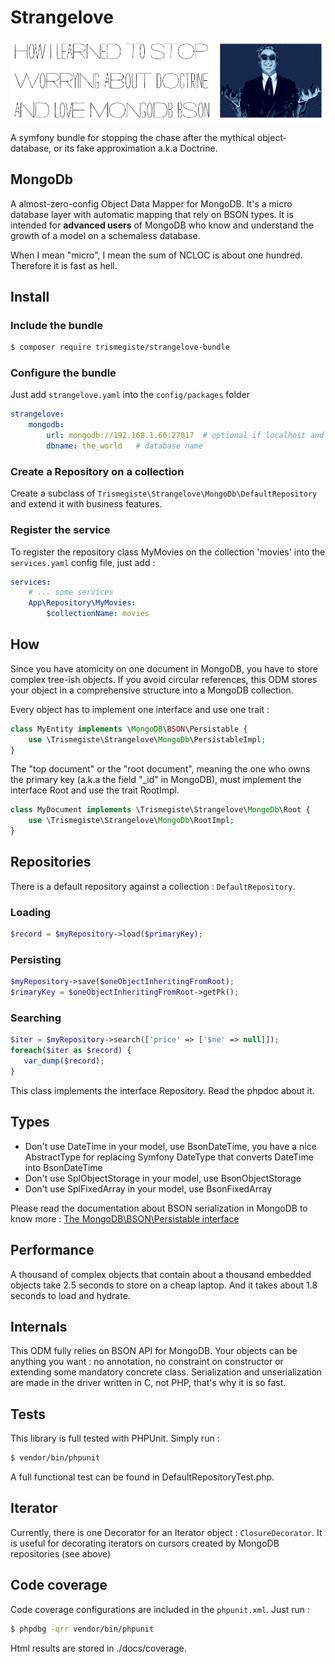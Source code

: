 # Strangelove

![How I Learned to Stop Worrying about Doctrine and Love MongoDb BSON](https://github.com/Trismegiste/strangelove-bundle/blob/master/docs/strangelove-title.png)

A symfony bundle for stopping the chase after the mythical object-database, or its fake approximation a.k.a Doctrine.

## MongoDb
A almost-zero-config Object Data Mapper for MongoDB. It's a micro database layer with 
automatic mapping that rely on BSON types.
It is intended for **advanced users** of MongoDB
who know and understand the growth of a model on a schemaless database.

When I mean "micro", I mean the sum of NCLOC is about one hundred. Therefore it is fast as hell.

## Install
### Include the bundle
```bash
$ composer require trismegiste/strangelove-bundle
```
### Configure the bundle
Just add ```strangelove.yaml``` into the ```config/packages``` folder
```yaml
strangelove:
    mongodb:
        url: mongodb://192.168.1.66:27017  # optional if localhost and default port
        dbname: the_world   # database name
```
### Create a Repository on a collection
Create a subclass of ```Trismegiste\Strangelove\MongoDb\DefaultRepository``` and extend it with business features.

### Register the service
To register the repository class MyMovies on the collection 'movies' into the ```services.yaml``` config file, just add :
```yaml
services:
    # ... some services
    App\Repository\MyMovies:
        $collectionName: movies
```
## How
Since you have atomicity on one document in MongoDB, you have to store complex
tree-ish objects. If you avoid circular references, this ODM stores your object
in a comprehensive structure into a MongoDB collection.

Every object has to implement one interface and use one trait :

```php
class MyEntity implements \MongoDB\BSON\Persistable {
    use \Trismegiste\Strangelove\MongoDb\PersistableImpl;
}
```

The "top document" or the "root document", meaning the one who owns the primary key (a.k.a the field "_id" in MongoDB), must
implement the interface Root and use the trait RootImpl.

```php
class MyDocument implements \Trismegiste\Strangelove\MongoDb\Root {
    use \Trismegiste\Strangelove\MongoDb\RootImpl;
}
```
## Repositories
There is a default repository against a collection : ```DefaultRepository```.

### Loading
```php
$record = $myRepository->load($primaryKey);
```
### Persisting
```php
$myRepository->save($oneObjectInheritingFromRoot);
$rimaryKey = $oneObjectInheritingFromRoot->getPk();
```
### Searching
```php
$iter = $myRepository->search(['price' => ['$ne' => null]]);
foreach($iter as $record) {
   var_dump($record);
}
```

This class implements the interface Repository. Read the phpdoc about it.

## Types
* Don't use DateTime in your model, use BsonDateTime, you have a nice AbstractType for replacing Symfony DateType
that converts DateTime into BsonDateTime
* Don't use SplObjectStorage in your model, use BsonObjectStorage
* Don't use SplFixedArray in your model, use BsonFixedArray

Please read the documentation about BSON serialization in MongoDB to know
more : [The MongoDB\BSON\Persistable interface](https://www.php.net/manual/en/class.mongodb-bson-persistable.php)

## Performance
A thousand of complex objects that contain about a thousand embedded objects take 2.5 seconds to store on a cheap laptop.
And it takes about 1.8 seconds to load and hydrate.

## Internals
This ODM fully relies on BSON API for MongoDB. Your objects can be anything you want : no annotation, 
no constraint on constructor or extending some mandatory concrete class. 
Serialization and unserialization are made in the driver written in C, not PHP, that's why it is so fast.

## Tests
This library is full tested with PHPUnit. Simply run :
```bash
$ vendor/bin/phpunit
```

A full functional test can be found in DefaultRepositoryTest.php.

## Iterator
Currently, there is one Decorator for an Iterator object : ```ClosureDecorator```. It is useful for decorating iterators 
on cursors created by MongoDB repositories (see above)

## Code coverage
Code coverage configurations are included in the ```phpunit.xml```.
Just run :
```bash
$ phpdbg -qrr vendor/bin/phpunit
```

Html results are stored in ./docs/coverage.
